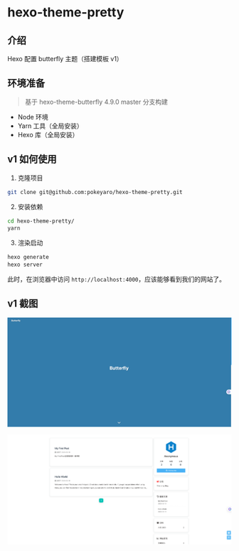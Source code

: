 # hexo-theme-pretty

## 介绍

Hexo 配置 butterfly 主题（搭建模板 v1）


## 环境准备

> 基于 hexo-theme-butterfly 4.9.0 master 分支构建

- Node 环境
- Yarn 工具（全局安装）
- Hexo 库（全局安装）


## v1 如何使用

1. 克隆项目

```bash
git clone git@github.com:pokeyaro/hexo-theme-pretty.git
```

2. 安装依赖

```bash
cd hexo-theme-pretty/
yarn
```

3. 渲染启动

```bash
hexo generate
hexo server
```

此时，在浏览器中访问 `http://localhost:4000`，应该能够看到我们的网站了。


## v1 截图

![img](assets/screenshot-01.png)

![img](assets/screenshot-02.png)

